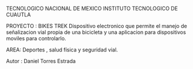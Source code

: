 TECNOLOGICO NACIONAL DE MEXICO
INSTITUTO TECNOLOGICO DE CUAUTLA

PROYECTO : BIKES TREK
Dispositivo electronico que permite el manejo de señalizacion vial propia de una bicicleta y una aplicacion para dispositivos moviles para controlarlo.

AREA: Deportes , salud física y seguridad vial.

Autor : Daniel Torres Estrada  